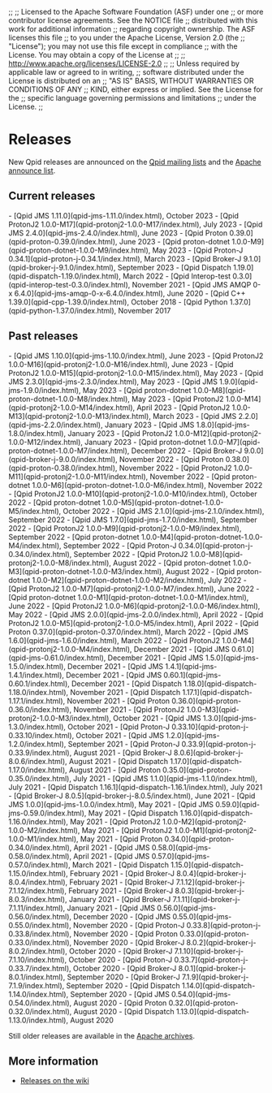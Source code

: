 ;;
;; Licensed to the Apache Software Foundation (ASF) under one
;; or more contributor license agreements.  See the NOTICE file
;; distributed with this work for additional information
;; regarding copyright ownership.  The ASF licenses this file
;; to you under the Apache License, Version 2.0 (the
;; "License"); you may not use this file except in compliance
;; with the License.  You may obtain a copy of the License at
;;
;;   http://www.apache.org/licenses/LICENSE-2.0
;;
;; Unless required by applicable law or agreed to in writing,
;; software distributed under the License is distributed on an
;; "AS IS" BASIS, WITHOUT WARRANTIES OR CONDITIONS OF ANY
;; KIND, either express or implied.  See the License for the
;; specific language governing permissions and limitations
;; under the License.
;;

# Releases

New Qpid releases are announced on the
[Qpid mailing lists]({{site_url}}/discussion.html#mailing-lists) and
the
[Apache announce list](http://mail-archives.apache.org/mod_mbox/www-announce/).

## Current releases

<div class="two-column" markdown="1">
 - [Qpid JMS 1.11.0](qpid-jms-1.11.0/index.html), October 2023
 - [Qpid ProtonJ2 1.0.0-M17](qpid-protonj2-1.0.0-M17/index.html), July 2023
 - [Qpid JMS 2.4.0](qpid-jms-2.4.0/index.html), June 2023
 - [Qpid Proton 0.39.0](qpid-proton-0.39.0/index.html), June 2023
 - [Qpid proton-dotnet 1.0.0-M9](qpid-proton-dotnet-1.0.0-M9/index.html), May 2023
 - [Qpid Proton-J 0.34.1](qpid-proton-j-0.34.1/index.html), March 2023
 - [Qpid Broker-J 9.1.0](qpid-broker-j-9.1.0/index.html), September 2023
 - [Qpid Dispatch 1.19.0](qpid-dispatch-1.19.0/index.html), March 2022
 - [Qpid Interop-test 0.3.0](qpid-interop-test-0.3.0/index.html), November 2021
 - [Qpid JMS AMQP 0-x 6.4.0](qpid-jms-amqp-0-x-6.4.0/index.html), June 2020
 - [Qpid C++ 1.39.0](qpid-cpp-1.39.0/index.html), October 2018
 - [Qpid Python 1.37.0](qpid-python-1.37.0/index.html), November 2017
</div>

## Past releases

<div class="two-column" markdown="1">
 - [Qpid JMS 1.10.0](qpid-jms-1.10.0/index.html), June 2023
 - [Qpid ProtonJ2 1.0.0-M16](qpid-protonj2-1.0.0-M16/index.html), June 2023
 - [Qpid ProtonJ2 1.0.0-M15](qpid-protonj2-1.0.0-M15/index.html), May 2023
 - [Qpid JMS 2.3.0](qpid-jms-2.3.0/index.html), May 2023
 - [Qpid JMS 1.9.0](qpid-jms-1.9.0/index.html), May 2023
 - [Qpid proton-dotnet 1.0.0-M8](qpid-proton-dotnet-1.0.0-M8/index.html), May 2023
 - [Qpid ProtonJ2 1.0.0-M14](qpid-protonj2-1.0.0-M14/index.html), April 2023
 - [Qpid ProtonJ2 1.0.0-M13](qpid-protonj2-1.0.0-M13/index.html), March 2023
 - [Qpid JMS 2.2.0](qpid-jms-2.2.0/index.html), January 2023
 - [Qpid JMS 1.8.0](qpid-jms-1.8.0/index.html), January 2023
 - [Qpid ProtonJ2 1.0.0-M12](qpid-protonj2-1.0.0-M12/index.html), January 2023
 - [Qpid proton-dotnet 1.0.0-M7](qpid-proton-dotnet-1.0.0-M7/index.html), December 2022
 - [Qpid Broker-J 9.0.0](qpid-broker-j-9.0.0/index.html), November 2022
 - [Qpid Proton 0.38.0](qpid-proton-0.38.0/index.html), November 2022
 - [Qpid ProtonJ2 1.0.0-M11](qpid-protonj2-1.0.0-M11/index.html), November 2022
 - [Qpid proton-dotnet 1.0.0-M6](qpid-proton-dotnet-1.0.0-M6/index.html), November 2022
 - [Qpid ProtonJ2 1.0.0-M10](qpid-protonj2-1.0.0-M10/index.html), October 2022
 - [Qpid proton-dotnet 1.0.0-M5](qpid-proton-dotnet-1.0.0-M5/index.html), October 2022
 - [Qpid JMS 2.1.0](qpid-jms-2.1.0/index.html), September 2022
 - [Qpid JMS 1.7.0](qpid-jms-1.7.0/index.html), September 2022
 - [Qpid ProtonJ2 1.0.0-M9](qpid-protonj2-1.0.0-M9/index.html), September 2022
 - [Qpid proton-dotnet 1.0.0-M4](qpid-proton-dotnet-1.0.0-M4/index.html), September 2022
 - [Qpid Proton-J 0.34.0](qpid-proton-j-0.34.0/index.html), September 2022
 - [Qpid ProtonJ2 1.0.0-M8](qpid-protonj2-1.0.0-M8/index.html), August 2022
 - [Qpid proton-dotnet 1.0.0-M3](qpid-proton-dotnet-1.0.0-M3/index.html), August 2022
 - [Qpid proton-dotnet 1.0.0-M2](qpid-proton-dotnet-1.0.0-M2/index.html), July 2022
 - [Qpid ProtonJ2 1.0.0-M7](qpid-protonj2-1.0.0-M7/index.html), June 2022
 - [Qpid proton-dotnet 1.0.0-M1](qpid-proton-dotnet-1.0.0-M1/index.html), June 2022
 - [Qpid ProtonJ2 1.0.0-M6](qpid-protonj2-1.0.0-M6/index.html), May 2022
 - [Qpid JMS 2.0.0](qpid-jms-2.0.0/index.html), April 2022
 - [Qpid ProtonJ2 1.0.0-M5](qpid-protonj2-1.0.0-M5/index.html), April 2022
 - [Qpid Proton 0.37.0](qpid-proton-0.37.0/index.html), March 2022
 - [Qpid JMS 1.6.0](qpid-jms-1.6.0/index.html), March 2022
 - [Qpid ProtonJ2 1.0.0-M4](qpid-protonj2-1.0.0-M4/index.html), December 2021
 - [Qpid JMS 0.61.0](qpid-jms-0.61.0/index.html), December 2021
 - [Qpid JMS 1.5.0](qpid-jms-1.5.0/index.html), December 2021
 - [Qpid JMS 1.4.1](qpid-jms-1.4.1/index.html), December 2021
 - [Qpid JMS 0.60.1](qpid-jms-0.60.1/index.html), December 2021
 - [Qpid Dispatch 1.18.0](qpid-dispatch-1.18.0/index.html), November 2021
 - [Qpid Dispatch 1.17.1](qpid-dispatch-1.17.1/index.html), November 2021
 - [Qpid Proton 0.36.0](qpid-proton-0.36.0/index.html), November 2021
 - [Qpid ProtonJ2 1.0.0-M3](qpid-protonj2-1.0.0-M3/index.html), October 2021
 - [Qpid JMS 1.3.0](qpid-jms-1.3.0/index.html), October 2021
 - [Qpid Proton-J 0.33.10](qpid-proton-j-0.33.10/index.html), October 2021
 - [Qpid JMS 1.2.0](qpid-jms-1.2.0/index.html), September 2021
 - [Qpid Proton-J 0.33.9](qpid-proton-j-0.33.9/index.html), August 2021
 - [Qpid Broker-J 8.0.6](qpid-broker-j-8.0.6/index.html), August 2021
 - [Qpid Dispatch 1.17.0](qpid-dispatch-1.17.0/index.html), August 2021
 - [Qpid Proton 0.35.0](qpid-proton-0.35.0/index.html), July 2021
 - [Qpid JMS 1.1.0](qpid-jms-1.1.0/index.html), July 2021
 - [Qpid Dispatch 1.16.1](qpid-dispatch-1.16.1/index.html), July 2021
 - [Qpid Broker-J 8.0.5](qpid-broker-j-8.0.5/index.html), June 2021
 - [Qpid JMS 1.0.0](qpid-jms-1.0.0/index.html), May 2021
 - [Qpid JMS 0.59.0](qpid-jms-0.59.0/index.html), May 2021
 - [Qpid Dispatch 1.16.0](qpid-dispatch-1.16.0/index.html), May 2021
 - [Qpid ProtonJ2 1.0.0-M2](qpid-protonj2-1.0.0-M2/index.html), May 2021
 - [Qpid ProtonJ2 1.0.0-M1](qpid-protonj2-1.0.0-M1/index.html), May 2021
 - [Qpid Proton 0.34.0](qpid-proton-0.34.0/index.html), April 2021
 - [Qpid JMS 0.58.0](qpid-jms-0.58.0/index.html), April 2021
 - [Qpid JMS 0.57.0](qpid-jms-0.57.0/index.html), March 2021
 - [Qpid Dispatch 1.15.0](qpid-dispatch-1.15.0/index.html), February 2021
 - [Qpid Broker-J 8.0.4](qpid-broker-j-8.0.4/index.html), February 2021
 - [Qpid Broker-J 7.1.12](qpid-broker-j-7.1.12/index.html), February 2021
 - [Qpid Broker-J 8.0.3](qpid-broker-j-8.0.3/index.html), January 2021
 - [Qpid Broker-J 7.1.11](qpid-broker-j-7.1.11/index.html), January 2021
 - [Qpid JMS 0.56.0](qpid-jms-0.56.0/index.html), December 2020
 - [Qpid JMS 0.55.0](qpid-jms-0.55.0/index.html), November 2020
 - [Qpid Proton-J 0.33.8](qpid-proton-j-0.33.8/index.html), November 2020
 - [Qpid Proton 0.33.0](qpid-proton-0.33.0/index.html), November 2020
 - [Qpid Broker-J 8.0.2](qpid-broker-j-8.0.2/index.html), October 2020
 - [Qpid Broker-J 7.1.10](qpid-broker-j-7.1.10/index.html), October 2020
 - [Qpid Proton-J 0.33.7](qpid-proton-j-0.33.7/index.html), October 2020
 - [Qpid Broker-J 8.0.1](qpid-broker-j-8.0.1/index.html), September 2020
 - [Qpid Broker-J 7.1.9](qpid-broker-j-7.1.9/index.html), September 2020
 - [Qpid Dispatch 1.14.0](qpid-dispatch-1.14.0/index.html), September 2020
 - [Qpid JMS 0.54.0](qpid-jms-0.54.0/index.html), August 2020
 - [Qpid Proton 0.32.0](qpid-proton-0.32.0/index.html), August 2020
 - [Qpid Dispatch 1.13.0](qpid-dispatch-1.13.0/index.html), August 2020
</div>

Still older releases are available in the
[Apache archives](http://archive.apache.org/dist/qpid/).

## More information

 - [Releases on the wiki](https://cwiki.apache.org/confluence/display/qpid/Releases)
